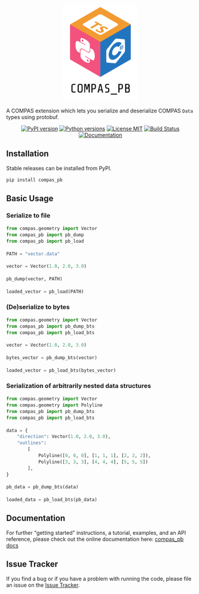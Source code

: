 
<p align="center">
    <img src="compas_pb.png" alt="compas_pb" width="200">
</p>

A COMPAS extension which lets you serialize and deserialize COMPAS `Data` types using protobuf.

<p align="center">
    <a href="https://pypi.org/project/compas_pb/"><img src="https://img.shields.io/pypi/v/compas_pb.svg" alt="PyPI version"></a>
    <a href="https://pypi.org/project/compas_pb/"><img src="https://img.shields.io/pypi/pyversions/compas_pb.svg" alt="Python versions"></a>
    <a href="https://github.com/gramaziokohler/compas_pb/blob/main/LICENSE"><img src="https://img.shields.io/badge/license-MIT-blue.svg" alt="License MIT"></a>
    <a href="https://github.com/gramaziokohler/compas_pb/actions"><img src="https://github.com/gramaziokohler/compas_pb/actions/workflows/build.yml/badge.svg" alt="Build Status"></a>
    <a href="https://gramaziokohler.github.io/compas_pb"><img src="https://img.shields.io/badge/docs-latest-brightgreen.svg" alt="Documentation"></a>
</p>

## Installation

Stable releases can be installed from PyPI.

```bash
pip install compas_pb
```

## Basic Usage

### Serialize to file

```python
from compas.geometry import Vector
from compas_pb import pb_dump
from compas_pb import pb_load

PATH = "vector.data"

vector = Vector(1.0, 2.0, 3.0)

pb_dump(vector, PATH)

loaded_vector = pb_load(PATH)

```

### (De)serialize to bytes

```python
from compas.geometry import Vector
from compas_pb import pb_dump_bts
from compas_pb import pb_load_bts

vector = Vector(1.0, 2.0, 3.0)

bytes_vector = pb_dump_bts(vector)

loaded_vector = pb_load_bts(bytes_vector)

```

### Serialization of arbitrarily nested data structures

```python
from compas.geometry import Vector
from compas.geometry import Polyline
from compas_pb import pb_dump_bts
from compas_pb import pb_load_bts

data = {
    "direction": Vector(1.0, 2.0, 3.0),
    "outlines": 
        [
            Polyline([0, 0, 0], [1, 1, 1], [2, 2, 2]), 
            Polyline([3, 3, 3], [4, 4, 4], [5, 5, 5])
        ],
}

pb_data = pb_dump_bts(data)

loaded_data = pb_load_bts(pb_data)

```

## Documentation

For further "getting started" instructions, a tutorial, examples, and an API reference,
please check out the online documentation here: [compas_pb docs](https://gramaziokohler.github.io/compas_pb)

## Issue Tracker

If you find a bug or if you have a problem with running the code, please file an issue on the [Issue Tracker](https://github.com/gramaziokohler/compas_pb/issues).
